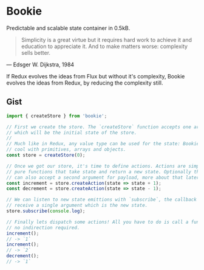 # Bookie

Predictable and scalable state container in 0.5kB.


> Simplicity is a great virtue but it requires hard work to achieve it and education to appreciate it. And to make matters worse: complexity sells better.

  — Edsger W. Dijkstra, 1984


If Redux evolves the ideas from Flux but without it's complexity, Bookie
evolves the ideas from Redux, by reducing the complexity still.


## Gist

```js
import { createStore } from 'bookie';

// First we create the store. The `createStore` function accepts one argument
// which will be the initial state of the store.
//
// Much like in Redux, any value type can be used for the state: Bookie is
// cool with primitives, arrays and objects.
const store = createStore(0);

// Once we got our store, it's time to define actions. Actions are simple
// pure functions that take state and return a new state. Optionally they
// can also accept a second argument for payload, more about that later.
const increment = store.createAction(state => state + 1);
const decrement = store.createAction(state => state - 1);

// We can listen to new state emittions with `subscribe`, the callback will
// receive a single argument which is the new state.
store.subscribe(console.log);

// Finally lets dispatch some actions! All you have to do is call a function,
// no indirection required.
increment();
// -> `1`
increment();
// -> `2`
decrement();
// -> `1`
```
